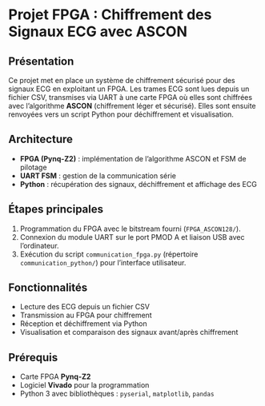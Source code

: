 

# Projet FPGA : Chiffrement des Signaux ECG avec ASCON

## Présentation

Ce projet met en place un système de chiffrement sécurisé pour des signaux ECG en exploitant un FPGA.
Les trames ECG sont lues depuis un fichier CSV, transmises via UART à une carte FPGA où elles sont chiffrées avec l’algorithme **ASCON** (chiffrement léger et sécurisé). Elles sont ensuite renvoyées vers un script Python pour déchiffrement et visualisation.

## Architecture

* **FPGA (Pynq-Z2)** : implémentation de l’algorithme ASCON et FSM de pilotage
* **UART FSM** : gestion de la communication série
* **Python** : récupération des signaux, déchiffrement et affichage des ECG

## Étapes principales

1. Programmation du FPGA avec le bitstream fourni (`FPGA_ASCON128/`).
2. Connexion du module UART sur le port PMOD A et liaison USB avec l’ordinateur.
3. Exécution du script `communication_fpga.py` (répertoire `communication_python/`) pour l’interface utilisateur.

## Fonctionnalités

* Lecture des ECG depuis un fichier CSV
* Transmission au FPGA pour chiffrement
* Réception et déchiffrement via Python
* Visualisation et comparaison des signaux avant/après chiffrement

## Prérequis

* Carte FPGA **Pynq-Z2**
* Logiciel **Vivado** pour la programmation
* Python 3 avec bibliothèques : `pyserial`, `matplotlib`, `pandas`

